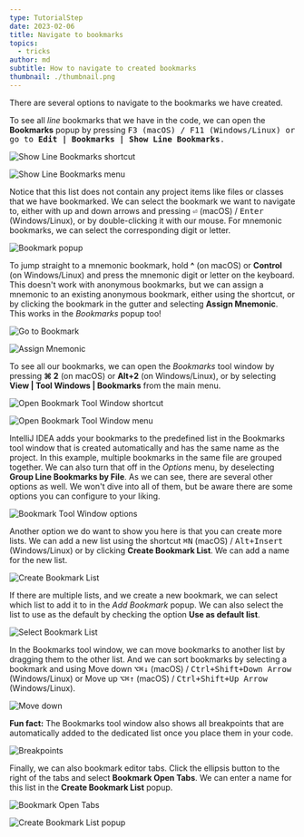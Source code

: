 ```yaml
---
type: TutorialStep
date: 2023-02-06
title: Navigate to bookmarks
topics:
  - tricks
author: md
subtitle: How to navigate to created bookmarks
thumbnail: ./thumbnail.png
---
```


There are several options to navigate to the bookmarks we have created.

To see all _line_ bookmarks that we have in the code, we can open the **Bookmarks** popup by pressing <kbd>F3<kbd/> (macOS) / <kbd>F11</kbd> (Windows/Linux) or go to **Edit | Bookmarks | Show Line Bookmarks**.

![Show Line Bookmarks shortcut](show-line-bookmarks-shortcut.png)

![Show Line Bookmarks menu](show-line-bookmarks-menu.png)

Notice that this list does not contain any project items like files or classes that we have bookmarked. We can select the bookmark we want to navigate to, either with up and down arrows and pressing <kbd>⏎</kbd> (macOS) / <kbd>Enter</kbd> (Windows/Linux), or by double-clicking it with our mouse. For mnemonic bookmarks, we can select the corresponding digit or letter.

![Bookmark popup](bookmark-popup.png)

To jump straight to a mnemonic bookmark, hold **^** (on macOS) or **Control** (on Windows/Linux) and press the mnemonic digit or letter on the keyboard. This doesn't work with anonymous bookmarks, but we can assign a mnemonic to an existing anonymous bookmark, either using the shortcut, or by clicking the bookmark in the gutter and selecting **Assign Mnemonic**. This works in the _Bookmarks_ popup too!

![Go to Bookmark](go-to-bookmark.png)

![Assign Mnemonic](assign-mnemonic.png)

To see all our bookmarks, we can open the _Bookmarks_ tool window by pressing **⌘ 2** (on macOS) or **Alt+2** (on Windows/Linux), or by selecting **View | Tool Windows | Bookmarks** from the main menu.

![Open Bookmark Tool Window shortcut](open-bookmarks-tool-window-shortcut.png)

![Open Bookmark Tool Window menu](open-bookmarks-tool-window-menu.png)

IntelliJ IDEA adds your bookmarks to the predefined list in the Bookmarks tool window that is created automatically and has the same name as the project. In this example, multiple bookmarks in the same file are grouped together. We can also turn that off in the _Options_ menu, by deselecting **Group Line Bookmarks by File**. As we can see, there are several other options as well. We won't dive into all of them, but be aware there are some options you can configure to your liking.

![Bookmark Tool Window options](options.png)

Another option we do want to show you here is that you can create more lists. We can add a new list using the shortcut <kbd>⌘N</kbd> (macOS) / <kbd>Alt+Insert</kbd> (Windows/Linux) or by clicking **Create Bookmark List**. We can add a name for the new list.

![Create Bookmark List](create-bookmark-list.png)

If there are multiple lists, and we create a new bookmark, we can select which list to add it to in the _Add Bookmark_ popup. We can also select the list to use as the default by checking the option **Use as default list**.

![Select Bookmark List](select-bookmark-list.png)

In the Bookmarks tool window, we can move bookmarks to another list by dragging them to the other list. And we can sort bookmarks by selecting a bookmark and using Move down <kbd>⌥⌘↓</kbd> (macOS) / <kbd>Ctrl+Shift+Down Arrow</kbd> (Windows/Linux) or Move up <kbd>⌥⌘↑</kbd> (macOS) / <kbd>Ctrl+Shift+Up Arrow</kbd> (Windows/Linux).

![Move down](move-down.png)

**Fun fact:** The Bookmarks tool window also shows all breakpoints that are automatically added to the dedicated list once you place them in your code.

![Breakpoints](breakpoints.png)

Finally, we can also bookmark editor tabs. Click the ellipsis button to the right of the tabs and select **Bookmark Open Tabs**. We can enter a name for this list in the **Create Bookmark List** popup.

![Bookmark Open Tabs](bookmark-open-tabs.png)

![Create Bookmark List popup](create-bookmark-list-popup.png)
